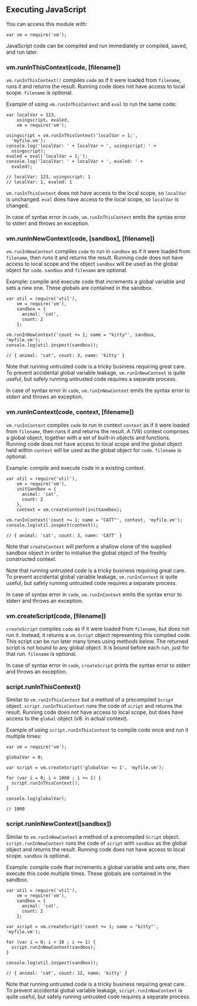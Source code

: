 ## Executing JavaScript

You can access this module with:

    var vm = require('vm');

JavaScript code can be compiled and run immediately or compiled, saved, and run later.


### vm.runInThisContext(code, [filename])

`vm.runInThisContext()` compiles `code` as if it were loaded from `filename`,
runs it and returns the result. Running code does not have access to local scope. `filename` is optional.

Example of using `vm.runInThisContext` and `eval` to run the same code:

    var localVar = 123,
        usingscript, evaled,
        vm = require('vm');

    usingscript = vm.runInThisContext('localVar = 1;',
      'myfile.vm');
    console.log('localVar: ' + localVar + ', usingscript: ' +
      usingscript);
    evaled = eval('localVar = 1;');
    console.log('localVar: ' + localVar + ', evaled: ' +
      evaled);

    // localVar: 123, usingscript: 1
    // localVar: 1, evaled: 1

`vm.runInThisContext` does not have access to the local scope, so `localVar` is unchanged.
`eval` does have access to the local scope, so `localVar` is changed.

In case of syntax error in `code`, `vm.runInThisContext` emits the syntax error to stderr
and throws an exception.


### vm.runInNewContext(code, [sandbox], [filename])

`vm.runInNewContext` compiles `code` to run in `sandbox` as if it were loaded from `filename`,
then runs it and returns the result. Running code does not have access to local scope and
the object `sandbox` will be used as the global object for `code`.
`sandbox` and `filename` are optional.

Example: compile and execute code that increments a global variable and sets a new one.
These globals are contained in the sandbox.

    var util = require('util'),
        vm = require('vm'),
        sandbox = {
          animal: 'cat',
          count: 2
        };

    vm.runInNewContext('count += 1; name = "kitty"', sandbox, 'myfile.vm');
    console.log(util.inspect(sandbox));

    // { animal: 'cat', count: 3, name: 'kitty' }

Note that running untrusted code is a tricky business requiring great care.  To prevent accidental
global variable leakage, `vm.runInNewContext` is quite useful, but safely running untrusted code
requires a separate process.

In case of syntax error in `code`, `vm.runInNewContext` emits the syntax error to stderr
and throws an exception.

### vm.runInContext(code, context, [filename])

`vm.runInContext` compiles `code` to run in context `context` as if it were loaded from `filename`, 
then runs it and returns the result. A (V8) context comprises a global object, together with a
set of built-in objects and functions. Running code does not have access to local scope and
the global object held within `context` will be used as the global object for `code`.
`filename` is optional.

Example: compile and execute code in a existing context.

    var util = require('util'),
        vm = require('vm'),
        initSandbox = {
          animal: 'cat',
          count: 2
        },
        context = vm.createContext(initSandbox);

    vm.runInContext('count += 1; name = "CATT"', context, 'myfile.vm');
    console.log(util.inspect(context));

    // { animal: 'cat', count: 3, name: 'CATT' }

Note that `createContext` will perform a shallow clone of the supplied sandbox object in order to
initialise the global object of the freshly constructed context.

Note that running untrusted code is a tricky business requiring great care.  To prevent accidental
global variable leakage, `vm.runInContext` is quite useful, but safely running untrusted code
requires a separate process. 

In case of syntax error in `code`, `vm.runInContext` emits the syntax error to stderr
and throws an exception.


### vm.createScript(code, [filename])

`createScript` compiles `code` as if it were loaded from `filename`,
but does not run it. Instead, it returns a `vm.Script` object representing this compiled code.
This script can be run later many times using methods below.
The returned script is not bound to any global object.
It is bound before each run, just for that run. `filename` is optional.

In case of syntax error in `code`, `createScript` prints the syntax error to stderr
and throws an exception.


### script.runInThisContext()

Similar to `vm.runInThisContext` but a method of a precompiled `Script` object.
`script.runInThisContext` runs the code of `script` and returns the result.
Running code does not have access to local scope, but does have access to the `global` object
(v8: in actual context).

Example of using `script.runInThisContext` to compile code once and run it multiple times:

    var vm = require('vm');

    globalVar = 0;

    var script = vm.createScript('globalVar += 1', 'myfile.vm');

    for (var i = 0; i < 1000 ; i += 1) {
      script.runInThisContext();
    }

    console.log(globalVar);

    // 1000


### script.runInNewContext([sandbox])

Similar to `vm.runInNewContext` a method of a precompiled `Script` object.
`script.runInNewContext` runs the code of `script` with `sandbox` as the global object and returns the result.
Running code does not have access to local scope. `sandbox` is optional.

Example: compile code that increments a global variable and sets one, then execute this code multiple times.
These globals are contained in the sandbox.

    var util = require('util'),
        vm = require('vm'),
        sandbox = {
          animal: 'cat',
          count: 2
        };

    var script = vm.createScript('count += 1; name = "kitty"', 'myfile.vm');

    for (var i = 0; i < 10 ; i += 1) {
      script.runInNewContext(sandbox);
    }

    console.log(util.inspect(sandbox));

    // { animal: 'cat', count: 12, name: 'kitty' }

Note that running untrusted code is a tricky business requiring great care.  To prevent accidental
global variable leakage, `script.runInNewContext` is quite useful, but safely running untrusted code
requires a separate process.
